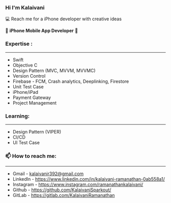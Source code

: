 ### Hi I'm Kalaivani 

:computer: Reach me for a iPhone developer with creative ideas 

:briefcase: **iPhone Mobile App Developer**  

### Expertise :
----------------------------------------------------------------------------------
* Swift
* Objective C
* Design Pattern (MVC, MVVM, MVVMC)
* Version Control
* Firebase - FCM, Crash analytics, Deeplinking, Firestore
* Unit Test Case
* iPhone/iPad
* Payment Gateway
* Project Management

### Learning:
-----------------------------------------------------------------------------------
* Design Pattern (VIPER)
* CI/CD
* UI Test Case

### 📫 How to reach me:
-----------------------------------------------------------------------------------
* Gmail - kalaivanir392@gmail.com
* LinkedIn - https://www.linkedin.com/in/kalaivani-ramanathan-0ab558a1/
* Instagram - https://www.instagram.com/ramanathankalaivani/
* Github - https://github.com/KalaivaniSparkout/
* GitLab - https://gitlab.com/KalaivaniRamanathan

<!--
**KalaivaniSparkout/KalaivaniSparkout** is a ✨ _special_ ✨ repository because its `README.md` (this file) appears on your GitHub profile.

Here are some ideas to get you started:

- 🔭 I’m currently working on ...
- 🌱 I’m currently learning ...
- 👯 I’m looking to collaborate on ...
- 🤔 I’m looking for help with ...
- 💬 Ask me about ...
- 📫 How to reach me: ...
- 😄 Pronouns: ...
- ⚡ Fun fact: ...
-->
